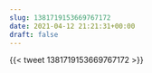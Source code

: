 ```yaml
---
slug: 1381719153669767172
date: 2021-04-12 21:21:31+00:00
draft: false
---
```


{{< tweet 1381719153669767172 >}}
